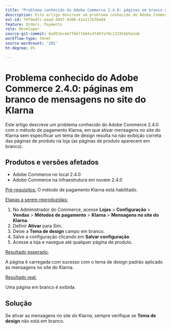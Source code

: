 ```yaml
---
title: "Problema conhecido do Adobe Commerce 2.4.0: páginas em branco de mensagens no site do Klarna"
description: Este artigo descreve um problema conhecido do Adobe Commerce 2.4.0 com o método de pagamento Klarna, em que ativar mensagens no site do Klarna sem especificar um tema de design resulta na não exibição correta das páginas de produto na loja (as páginas de produto aparecem em branco).
exl-id: f0f9edfc-eaad-4947-9200-41e217bfbe84
feature: Orders, Payments
role: Developer
source-git-commit: 0ad52eceb776b71604c4f467a70c13191bb9a1eb
workflow-type: tm+mt
source-wordcount: '202'
ht-degree: 0%

---
```


# Problema conhecido do Adobe Commerce 2.4.0: páginas em branco de mensagens no site do Klarna

Este artigo descreve um problema conhecido do Adobe Commerce 2.4.0 com o método de pagamento Klarna, em que ativar mensagens no site do Klarna sem especificar um tema de design resulta na não exibição correta das páginas de produto na loja (as páginas de produto aparecem em branco).

## Produtos e versões afetados

* Adobe Commerce no local 2.4.0
* Adobe Commerce na infraestrutura em nuvem 2.4.0

<u>Pré-requisitos:</u> O método de pagamento Klarna está habilitado.

<u>Etapas a serem reproduzidas:</u>

1. No Administrador do Commerce, acesse **Lojas** > **Configuração** > **Vendas** > **Métodos de pagamento** > **Klarna** > **Mensagens no site do Klarna**.
1. Definir **Ativar** para *Sim*.
1. Deixe a **Tema de design** campo em branco.
1. Salve a configuração clicando em **Salvar configuração**.
1. Acesse a loja e navegue até qualquer página de produto.

<u>Resultado esperado:</u>

A página é carregada com sucesso com o tema de design padrão aplicado às mensagens no site do Klarna.

<u>Resultado real:</u>

Uma página em branco é exibida.

## Solução

Se ativar as mensagens no site do Klarna, sempre verifique se **Tema de design** não está em branco.
